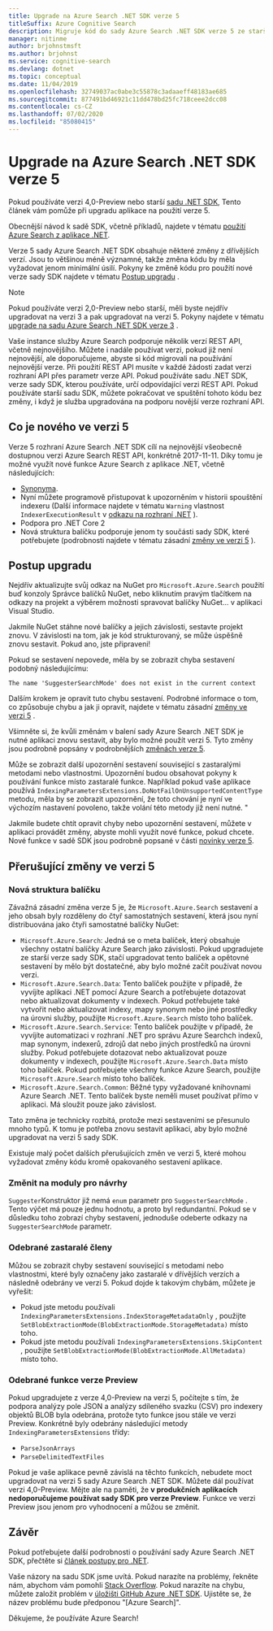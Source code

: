 ```yaml
---
title: Upgrade na Azure Search .NET SDK verze 5
titleSuffix: Azure Cognitive Search
description: Migruje kód do sady Azure Search .NET SDK verze 5 ze starších verzí. Zjistěte, co je nového a kdy se vyžadují změny kódu.
manager: nitinme
author: brjohnstmsft
ms.author: brjohnst
ms.service: cognitive-search
ms.devlang: dotnet
ms.topic: conceptual
ms.date: 11/04/2019
ms.openlocfilehash: 32749037ac0abe3c55878c3adaaeff48183ae685
ms.sourcegitcommit: 877491bd46921c11dd478bd25fc718ceee2dcc08
ms.contentlocale: cs-CZ
ms.lasthandoff: 07/02/2020
ms.locfileid: "85080415"
---
```

# <a name="upgrade-to-azure-search-net-sdk-version-5"></a>Upgrade na Azure Search .NET SDK verze 5

Pokud používáte verzi 4,0-Preview nebo starší [sadu .NET SDK](https://docs.microsoft.com/dotnet/api/overview/azure/search), Tento článek vám pomůže při upgradu aplikace na použití verze 5.

Obecnější návod k sadě SDK, včetně příkladů, najdete v tématu [použití Azure Search z aplikace .NET](search-howto-dotnet-sdk.md).

Verze 5 sady Azure Search .NET SDK obsahuje některé změny z dřívějších verzí. Jsou to většinou méně významné, takže změna kódu by měla vyžadovat jenom minimální úsilí. Pokyny ke změně kódu pro použití nové verze sady SDK najdete v tématu [Postup upgradu](#UpgradeSteps) .

> [!NOTE]
> Pokud používáte verzi 2,0-Preview nebo starší, měli byste nejdřív upgradovat na verzi 3 a pak upgradovat na verzi 5. Pokyny najdete v tématu [upgrade na sadu Azure Search .NET SDK verze 3](search-dotnet-sdk-migration.md) .
>
> Vaše instance služby Azure Search podporuje několik verzí REST API, včetně nejnovějšího. Můžete i nadále používat verzi, pokud již není nejnovější, ale doporučujeme, abyste si kód migrovali na používání nejnovější verze. Při použití REST API musíte v každé žádosti zadat verzi rozhraní API přes parametr verze API. Pokud používáte sadu .NET SDK, verze sady SDK, kterou používáte, určí odpovídající verzi REST API. Pokud používáte starší sadu SDK, můžete pokračovat ve spuštění tohoto kódu bez změny, i když je služba upgradována na podporu novější verze rozhraní API.

<a name="WhatsNew"></a>

## <a name="whats-new-in-version-5"></a>Co je nového ve verzi 5
Verze 5 rozhraní Azure Search .NET SDK cílí na nejnovější všeobecně dostupnou verzi Azure Search REST API, konkrétně 2017-11-11. Díky tomu je možné využít nové funkce Azure Search z aplikace .NET, včetně následujících:

* [Synonyma](search-synonyms.md).
* Nyní můžete programově přistupovat k upozorněním v historii spouštění indexeru (Další informace najdete v tématu `Warning` vlastnost `IndexerExecutionResult` v [odkazu na rozhraní .NET](https://docs.microsoft.com/dotnet/api/microsoft.azure.search.models.indexerexecutionresult?view=azure-dotnet) ).
* Podpora pro .NET Core 2
* Nová struktura balíčku podporuje jenom ty součásti sady SDK, které potřebujete (podrobnosti najdete v tématu zásadní [změny ve verzi 5](#ListOfChanges) ).

<a name="UpgradeSteps"></a>

## <a name="steps-to-upgrade"></a>Postup upgradu
Nejdřív aktualizujte svůj odkaz na NuGet pro `Microsoft.Azure.Search` použití buď konzoly Správce balíčků NuGet, nebo kliknutím pravým tlačítkem na odkazy na projekt a výběrem možnosti spravovat balíčky NuGet... v aplikaci Visual Studio.

Jakmile NuGet stáhne nové balíčky a jejich závislosti, sestavte projekt znovu. V závislosti na tom, jak je kód strukturovaný, se může úspěšně znovu sestavit. Pokud ano, jste připraveni!

Pokud se sestavení nepovede, měla by se zobrazit chyba sestavení podobný následujícímu:

    The name 'SuggesterSearchMode' does not exist in the current context

Dalším krokem je opravit tuto chybu sestavení. Podrobné informace o tom, co způsobuje chybu a jak ji opravit, najdete v tématu zásadní [změny ve verzi 5](#ListOfChanges) .

Všimněte si, že kvůli změnám v balení sady Azure Search .NET SDK je nutné aplikaci znovu sestavit, aby bylo možné použít verzi 5. Tyto změny jsou podrobně popsány v podrobnějších [změnách verze 5](#ListOfChanges).

Může se zobrazit další upozornění sestavení související s zastaralými metodami nebo vlastnostmi. Upozornění budou obsahovat pokyny k používání funkce místo zastaralé funkce. Například pokud vaše aplikace používá `IndexingParametersExtensions.DoNotFailOnUnsupportedContentType` metodu, měla by se zobrazit upozornění, že toto chování je nyní ve výchozím nastavení povoleno, takže volání této metody již není nutné. "

Jakmile budete chtít opravit chyby nebo upozornění sestavení, můžete v aplikaci provádět změny, abyste mohli využít nové funkce, pokud chcete. Nové funkce v sadě SDK jsou podrobně popsané v části [novinky verze 5](#WhatsNew).

<a name="ListOfChanges"></a>

## <a name="breaking-changes-in-version-5"></a>Přerušující změny ve verzi 5

### <a name="new-package-structure"></a>Nová struktura balíčku

Závažná zásadní změna verze 5 je, že `Microsoft.Azure.Search` sestavení a jeho obsah byly rozděleny do čtyř samostatných sestavení, která jsou nyní distribuována jako čtyři samostatné balíčky NuGet:

 - `Microsoft.Azure.Search`: Jedná se o meta balíček, který obsahuje všechny ostatní balíčky Azure Search jako závislosti. Pokud upgradujete ze starší verze sady SDK, stačí upgradovat tento balíček a opětovné sestavení by mělo být dostatečné, aby bylo možné začít používat novou verzi.
 - `Microsoft.Azure.Search.Data`: Tento balíček použijte v případě, že vyvíjíte aplikaci .NET pomocí Azure Search a potřebujete dotazovat nebo aktualizovat dokumenty v indexech. Pokud potřebujete také vytvořit nebo aktualizovat indexy, mapy synonym nebo jiné prostředky na úrovni služby, použijte `Microsoft.Azure.Search` místo toho balíček.
 - `Microsoft.Azure.Search.Service`: Tento balíček použijte v případě, že vyvíjíte automatizaci v rozhraní .NET pro správu Azure Searchch indexů, map synonym, indexerů, zdrojů dat nebo jiných prostředků na úrovni služby. Pokud potřebujete dotazovat nebo aktualizovat pouze dokumenty v indexech, použijte `Microsoft.Azure.Search.Data` místo toho balíček. Pokud potřebujete všechny funkce Azure Search, použijte `Microsoft.Azure.Search` místo toho balíček.
 - `Microsoft.Azure.Search.Common`: Běžné typy vyžadované knihovnami Azure Search .NET. Tento balíček byste neměli muset používat přímo v aplikaci. Má sloužit pouze jako závislost.
 
Tato změna je technicky rozbitá, protože mezi sestaveními se přesunulo mnoho typů. K tomu je potřeba znovu sestavit aplikaci, aby bylo možné upgradovat na verzi 5 sady SDK.

Existuje malý počet dalších přerušujících změn ve verzi 5, které mohou vyžadovat změny kódu kromě opakovaného sestavení aplikace.

### <a name="change-to-suggesters"></a>Změnit na moduly pro návrhy 

`Suggester`Konstruktor již nemá `enum` parametr pro `SuggesterSearchMode` . Tento výčet má pouze jednu hodnotu, a proto byl redundantní. Pokud se v důsledku toho zobrazí chyby sestavení, jednoduše odeberte odkazy na `SuggesterSearchMode` parametr.

### <a name="removed-obsolete-members"></a>Odebrané zastaralé členy

Můžou se zobrazit chyby sestavení související s metodami nebo vlastnostmi, které byly označeny jako zastaralé v dřívějších verzích a následně odebrány ve verzi 5. Pokud dojde k takovým chybám, můžete je vyřešit:

- Pokud jste metodu používali `IndexingParametersExtensions.IndexStorageMetadataOnly` , použijte `SetBlobExtractionMode(BlobExtractionMode.StorageMetadata)` místo toho.
- Pokud jste metodu používali `IndexingParametersExtensions.SkipContent` , použijte `SetBlobExtractionMode(BlobExtractionMode.AllMetadata)` místo toho.

### <a name="removed-preview-features"></a>Odebrané funkce verze Preview

Pokud upgradujete z verze 4,0-Preview na verzi 5, počítejte s tím, že podpora analýzy pole JSON a analýzy sdíleného svazku (CSV) pro indexery objektů BLOB byla odebrána, protože tyto funkce jsou stále ve verzi Preview. Konkrétně byly odebrány následující metody `IndexingParametersExtensions` třídy:

- `ParseJsonArrays`
- `ParseDelimitedTextFiles`

Pokud je vaše aplikace pevně závislá na těchto funkcích, nebudete moct upgradovat na verzi 5 sady Azure Search .NET SDK. Můžete dál používat verzi 4,0-Preview. Mějte ale na paměti, že **v produkčních aplikacích nedoporučujeme používat sady SDK pro verze Preview**. Funkce ve verzi Preview jsou jenom pro vyhodnocení a můžou se změnit.

## <a name="conclusion"></a>Závěr
Pokud potřebujete další podrobnosti o používání sady Azure Search .NET SDK, přečtěte si [článek postupy pro .NET](search-howto-dotnet-sdk.md).

Vaše názory na sadu SDK jsme uvítá. Pokud narazíte na problémy, řekněte nám, abychom vám pomohli [Stack Overflow](https://stackoverflow.com/questions/tagged/azure-search). Pokud narazíte na chybu, můžete založit problém v [úložišti GitHub Azure .NET SDK](https://github.com/Azure/azure-sdk-for-net/issues). Ujistěte se, že název problému bude předponou "[Azure Search]".

Děkujeme, že používáte Azure Search!
